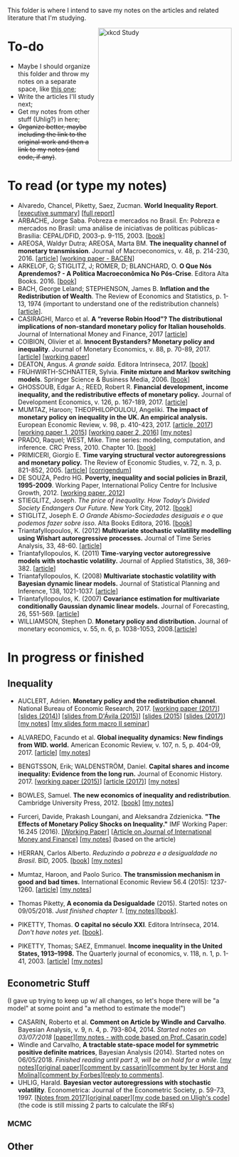 This folder is where I intend to save my notes on the articles and related literature that I'm studying. 

<p align = "left">
    <img src="https://imgs.xkcd.com/comics/dubious_study.png" alt="xkcd Study" width="300" align = "right">
</p>

# To-do

* Maybe I should organize this folder and throw my notes on a separate space, like [this one](https://github.com/dennybritz/deeplearning-papernotes);
* Write the articles I'll study next;
* Get my notes from other stuff (Uhlig?) in here;
* ~~Organize better, maybe including the link to the original work and then a link to my notes (and code, if any)~~.

# To read (or type my notes)

* Alvaredo, Chancel, Piketty, Saez, Zucman. **World Inequality Report**. [[executive summary](http://wir2018.wid.world/files/download/wir2018-summary-english.pdf)] [[full report](http://wir2018.wid.world/files/download/wir2018-full-report-english.pdf)]
* ARBACHE, Jorge Saba. Pobreza e mercados no Brasil. En: Pobreza e mercados no Brasil: uma análise de iniciativas de políticas públicas-Brasília: CEPAL/DFID, 2003-p. 9-115, 2003. [[book](https://repositorio.cepal.org/handle/11362/28351)]
* AREOSA, Waldyr Dutra; AREOSA, Marta BM. **The inequality channel of monetary transmission**. Journal of Macroeconomics, v. 48, p. 214-230, 2016. [[article](https://www.sciencedirect.com/science/article/pii/S0164070416300076)] [[working paper - BACEN](https://www.bcb.gov.br/pec/wps/ingl/wps114.pdf)]
* ARKELOF, G; STIGLITZ, J; ROMER, D; BLANCHARD, O. **O Que Nós Aprendemos? - A Política Macroeconômica No Pós-Crise**. Editora Alta Books. 2016. [[book](https://www.saraiva.com.br/o-que-nos-aprendemos-a-politica-macroeconomica-no-pos-crise-9338951.html)]
* BACH, George Leland; STEPHENSON, James B. **Inflation and the Redistribution of Wealth**. The Review of Economics and Statistics, p. 1-13, 1974 (important to understand one of the redistribution channels) [[article](http://www.jstor.org/stable/1927521?seq=1#page_scan_tab_contents)].
* CASIRAGHI, Marco et al. **A “reverse Robin Hood”? The distributional implications of non-standard monetary policy for Italian households**. Journal of International Money and Finance, 2017 [[article](https://www.sciencedirect.com/science/article/pii/S0261560617302292)]
* COIBION, Olivier et al. **Innocent Bystanders? Monetary policy and inequality**. Journal of Monetary Economics, v. 88, p. 70-89, 2017. [[article](https://www.sciencedirect.com/science/article/pii/S0304393217300466)] [[working paper](http://www.nber.org/papers/w18170)]
* DEATON, Angus. *A grande saída.* Editora Intrinseca, 2017. [[book](https://www.saraiva.com.br/a-grande-saida-9732076.html)] 
* FRÜHWIRTH-SCHNATTER, Sylvia. **Finite mixture and Markov switching models**. Springer Science & Business Media, 2006. [[book](https://www.amazon.com/Finite-Mixture-Switching-Springer-Statistics-ebook/dp/B00DZ0NSK6/)]
* GHOSSOUB, Edgar A.; REED, Robert R. **Financial development, income inequality, and the redistributive effects of monetary policy.** Journal of Development Economics, v. 126, p. 167-189, 2017. [[article](https://www.sciencedirect.com/science/article/pii/S0304387816301195)]
* MUMTAZ, Haroon; THEOPHILOPOULOU, Angeliki. **The impact of monetary policy on inequality in the UK. An empirical analysis.** European Economic Review, v. 98, p. 410-423, 2017. [[article, 2017](https://www.sciencedirect.com/science/article/pii/S0014292117301332)] [[working paper 1, 2015](https://editorialexpress.com/cgi-bin/conference/download.cgi?db_name=EEAMannheim2015&paper_id=1615)] [[working paper 2, 2016](http://www.econ.qmul.ac.uk/media/econ/research/workingpapers/2016/items/wp783.pdf)] [[my notes]()]
* PRADO, Raquel; WEST, Mike. Time series: modeling, computation, and inference. CRC Press, 2010. Chapter 10. [[book](https://www.amazon.com/Time-Modeling-Computation-Inference-Statistical-ebook/dp/B008GXJS24/)]
* PRIMICERI, Giorgio E. **Time varying structural vector autoregressions and monetary policy.** The Review of Economic Studies, v. 72, n. 3, p. 821-852, 2005. [[article](https://academic.oup.com/restud/article-abstract/72/3/821/1556589)] [[corrigendum](https://academic.oup.com/restud/article-abstract/82/4/1342/2607353)]
* DE SOUZA, Pedro HG. **Poverty, inequality and social policies in Brazil, 1995-2009**. Working Paper, International Policy Centre for Inclusive Growth, 2012. [[working paper, 2012](https://www.econstor.eu/handle/10419/71804)]
* STIEGLITZ, Joseph. *The price of inequality. How Today’s Divided Society Endangers Our Future.* New York City, 2012. [[book](https://www.amazon.com/Price-Inequality-Divided-Society-Endangers/dp/0393345068/)]
* STIGLITZ, Joseph E. *O Grande Abismo-Sociedades desiguais e o que podemos fazer sobre isso*. Alta Books Editora, 2016. [[book](https://www.saraiva.com.br/o-grande-abismo-sociedades-desiguais-e-o-que-podemos-fazer-sobre-isso-9341269.html)]
* Triantafyllopoulos, K. (2012) **Multivariate stochastic volatility modelling using Wishart autoregressive processes.** Journal of Time Series Analysis, 33, 48-60. [[article](https://onlinelibrary.wiley.com/doi/full/10.1111/j.1467-9892.2011.00738.x)]
* Triantafyllopoulos, K. (2011) **Time-varying vector autoregressive models with stochastic volatility.** Journal of Applied Statistics, 38, 369-382.  [[article](https://www.tandfonline.com/doi/abs/10.1080/02664760903406512)]
* Triantafyllopoulos, K. (2008) **Multivariate stochastic volatility with Bayesian dynamic linear models.** Journal of Statistical Planning and Inference, 138, 1021-1037. [[article](https://www.sciencedirect.com/science/article/pii/S0378375807002236)]
* Triantafyllopoulos, K. (2007) **Covariance estimation for multivariate conditionally Gaussian dynamic linear models.** Journal of Forecasting, 26, 551-569. [[article](https://onlinelibrary.wiley.com/doi/abs/10.1002/for.1039)]
* WILLIAMSON, Stephen D. **Monetary policy and distribution.** Journal of monetary economics, v. 55, n. 6, p. 1038-1053, 2008.[[article](https://www.sciencedirect.com/science/article/pii/S0304393208000974)]

# In progress or finished

## Inequality

* AUCLERT, Adrien. **Monetary policy and the redistribution channel**. National Bureau of Economic Research, 2017. [[working paper (2017)](http://www.nber.org/papers/w23451)] [[slides (2014)](https://bfi.uchicago.edu/sites/default/files/file_uploads/auclert_slides.pdf)] [[slides from D'Ávila (2015)](http://edavilaresearch.weebly.com/uploads/2/9/7/9/29799977/davila_discussion_auclert.pdf)] [[slides (2015](https://www.dnb.nl/en/binaries/Session%203%20-%20Paper%202%20-%20Presentation%20Adrien%20Auclert%20WEB_tcm47-334164.pdf)] [[slides (2017)](http://web.stanford.edu/~aauclert/slides_warsaw.pdf)] [[my notes](https://github.com/aishameriane/msc-economics/blob/master/Thesis/Study/Lit%20Review/monetary-policy-redistribution.pdf)] [[my slides form macro II seminar](https://github.com/aishameriane/msc-economics/blob/master/Thesis/Study/Lit%20Review/Semin%C3%A1rio%20Macro%202%20-%20Aishameriane%20e%20Werley.pdf)]

* ALVAREDO, Facundo et al. **Global inequality dynamics: New findings from WID. world.** American Economic Review, v. 107, n. 5, p. 404-09, 2017. [[article](https://www.aeaweb.org/articles?id=10.1257/aer.p20171095)] [[my notes]()]

* BENGTSSON, Erik; WALDENSTRÖM, Daniel. **Capital shares and income inequality: Evidence from the long run.** Journal of Economic History. 2017. [[working paper (2015)](http://ftp.iza.org/dp9581.pdf)] [[article (2017)](http://www.uueconomics.se/danielw/Research_files/BengtssonWaldenstrom_Capitalshares_long.pdf)] [[my notes](https://github.com/aishameriane/msc-economics/blob/master/Thesis/Study/Lit%20Review/Capital%20shares%20and%20income%20inequality.md)]
* BOWLES, Samuel. **The new economics of inequality and redistribution**. Cambridge University Press, 2012. [[book](https://www.amazon.com.br/New-Economics-Inequality-Redistribution/dp/1107601606?__mk_pt_BR=%C3%85M%C3%85%C5%BD%C3%95%C3%91&keywords=samuel+bowles&qid=1527897366&sr=1-11&ref=sr_1_11)] [[my notes](https://github.com/aishameriane/msc-economics/blob/master/Thesis/Study/Lit%20Review/the%20new%20economics%20of%20inequality%20and%20redistribution.md)]
* Furceri, Davide, Prakash Loungani, and Aleksandra Zdzienicka. **"The Effects of Monetary Policy Shocks on Inequality."** IMF Working Paper: 16.245 (2016). [[Working Paper]]() [[Article on Journal of International Money and Finance](https://www.sciencedirect.com/science/article/pii/S0261560617302279)] [[my notes](https://github.com/aishameriane/msc-economics/blob/master/Thesis/Study/Lit%20Review/The%20effects%20of%20monetary%20policy%20shocks%20on%20inequality.md)] (based on the article)
* HERRAN, Carlos Alberto. *Reduzindo a pobreza e a desigualdade no Brasil*. BID, 2005. [[book](https://www.livrariacultura.com.br/p/livros/ciencias-sociais/sociologia/reduzindo-a-pobreza-e-a-desigualdade-no-brasil-9002857)] [[my notes]()]
* Mumtaz, Haroon, and Paolo Surico. **The transmission mechanism in good and bad times.** International Economic Review 56.4 (2015): 1237-1260. [[article](https://onlinelibrary.wiley.com/doi/abs/10.1111/iere.12136)] [[my notes](https://github.com/aishameriane/msc-economics/blob/master/Thesis/Study/Lit%20Review/Transmission%20in%20good%20and%20bad%20times.md)]
* Thomas Piketty, **A economia da Desigualdade** (2015). Started notes on 09/05/2018. *Just finished chapter 1*. [[my notes](https://github.com/aishameriane/msc-economics/blob/master/Thesis/Study/Lit%20Review/Economia%20da%20Desigualdade.md)][[book](https://www.amazon.com.br/economia-desigualdade-Thomas-Piketty-ebook)].
* PIKETTY, Thomas. **O capital no século XXI**. Editora Intrínseca, 2014. *Don't have notes yet*. [[book](https://www.amazon.com.br/Capital-no-S%C3%A9culo-XXI/dp/8580575818?__mk_pt_BR=%C3%85M%C3%85%C5%BD%C3%95%C3%91&keywords=o+capital+no+s%C3%A9culo+xxi&qid=1527897272&sr=8-1-fkmrnull&ref=sr_1_fkmrnull_1)].
* PIKETTY, Thomas; SAEZ, Emmanuel. **Income inequality in the United States, 1913–1998.** The Quarterly journal of economics, v. 118, n. 1, p. 1-41, 2003. [[article](https://academic.oup.com/qje/article-abstract/118/1/1/1917000)] [[my notes](https://github.com/aishameriane/msc-economics/blob/master/Thesis/Study/Lit%20Review/income%20inequality%20in%20the%20US.md)]

## Econometric Stuff

(I gave up trying to keep up w/ all changes, so let's hope there will be "a model" at some point and "a method to estimate the model")

- CASARIN, Roberto et al. **Comment on Article by Windle and Carvalho**. Bayesian Analysis, v. 9, n. 4, p. 793-804, 2014. _Started notes on 03/07/2018_ [[paper](https://doi.org/10.1214/14-BA918)][[my notes - with code based on Prof. Casarin code](https://htmlpreview.github.io/?https://github.com/aishameriane/msc-economics/blob/master/Thesis/Study/Lit%20Review/Cassarin.html)]
- Windle and Carvalho, **A tractable state-space model for symmetric positive definite matrices**, Bayesian Analysis (2014). Started notes on 06/05/2018. *Finished reading until part 3, will be on hold for a while*. [[my notes](https://htmlpreview.github.io/?https://github.com/aishameriane/msc-economics/blob/master/Thesis/Study/Lit%20Review/Windle_e_Carvalho.html)][[original paper](https://projecteuclid.org/euclid.ba/1416579176)][[comment by cassarin](https://doi.org/10.1214/14-BA918)][[comment by ter Horst and Molina](https://projecteuclid.org/euclid.ba/1416579179)][[comment by Forbes](https://projecteuclid.org/euclid.ba/1416579178)][[reply to comments](https://projecteuclid.org/euclid.ba/1416579180)].
- UHLIG, Harald. **Bayesian vector autoregressions with stochastic volatility**. Econometrica: Journal of the Econometric Society, p. 59-73, 1997. [[Notes from 2017](https://htmlpreview.github.io/?https://github.com/aishameriane/msc-economics/blob/master/Thesis/Study/Lit%20Review/uhlig97.html)][[original paper](http://www.jstor.org/stable/2171813)][[my code based on Uligh's code](https://htmlpreview.github.io/?https://github.com/aishameriane/msc-economics/blob/master/Bayesian-macro/article/self-study/codigo_uhlig.html)] (the code is still missing 2 parts to calculate the IRFs)

### MCMC

## Other
